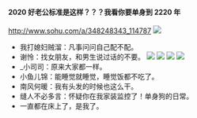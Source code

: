 #### 2020 好老公标准是这样？？？我看你要单身到 2220 年
http://www.sohu.com/a/348248343_114787
![](http://5b0988e595225.cdn.sohucs.com/images/20191020/f7dfc4bbc5fa4a338908b70d550737d1.jpeg)
- 我打媳妇贼溜：凡事问问自己配不配。
- 谢怜：找女朋友，和男生说过话的不要。
![](http://5b0988e595225.cdn.sohucs.com/images/20191020/ea8f061bfca847d597b7e5a853c351ff.jpeg)
![](http://5b0988e595225.cdn.sohucs.com/images/20191020/74a15a28c650481392dc25b930c21c2d.jpeg)
![](http://5b0988e595225.cdn.sohucs.com/images/20191020/9a56c05eb236487da2971f199fe08c42.jpeg)
![](http://5b0988e595225.cdn.sohucs.com/images/20191020/ff7c4888953e4482a841ce88c430d900.jpeg)
- _小司司：原来大家都一样。
- 小鱼儿锦：能睡觉就睡觉，睡觉饭都不吃了。
- 南风何暖：我有头发的时候也这么干。
- 缝人不必多言：怀疑你在我家装监控了！单身狗的日常。
- 一直都在床上了，是我了。
